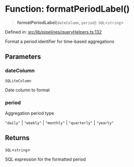 # Function: formatPeriodLabel()

> **formatPeriodLabel**(`dateColumn`, `period`): `SQL`\<`string`\>

Defined in: [src/lib/pipelines/queryHelpers.ts:132](https://github.com/elizaOS/elizaos.github.io/blob/4810f50019028b92f4f2a0ac31323fd787c7f288/src/lib/pipelines/queryHelpers.ts#L132)

Format a period identifier for time-based aggregations

## Parameters

### dateColumn

`SQLiteColumn`

Date column to format

### period

Aggregation period type

`"daily"` | `"weekly"` | `"monthly"` | `"quarterly"` | `"yearly"`

## Returns

`SQL`\<`string`\>

SQL expression for the formatted period
